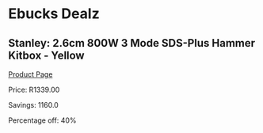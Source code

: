 
# Ebucks Dealz
## Stanley: 2.6cm 800W 3 Mode SDS-Plus Hammer Kitbox - Yellow
[Product Page](https://www.ebucks.com/web/shop/productSelected.do?prodId=717019029&catId=717324798)

Price: R1339.00

Savings: 1160.0

Percentage off: 40%
	